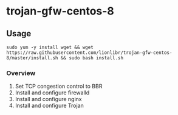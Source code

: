 # trojan-gfw-centos-8

## Usage
 
```
sudo yum -y install wget && wget https://raw.githubusercontent.com/lionlibr/trojan-gfw-centos-8/master/install.sh && sudo bash install.sh
```

### Overview

1. Set TCP congestion control to BBR
2. Install and configure firewalld
3. Install and configure nginx
4. Install and configure Trojan
